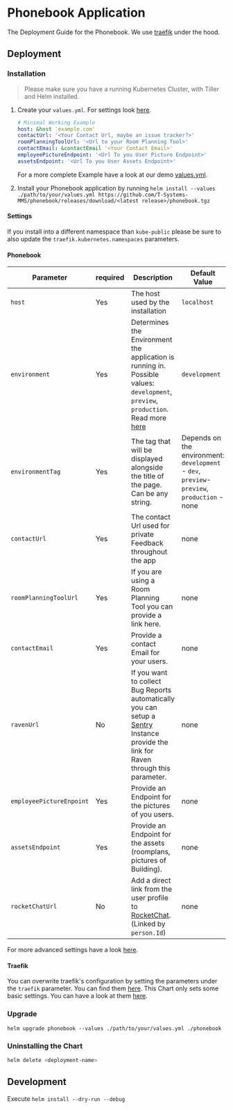 # Phonebook Application

The Deployment Guide for the Phonebook.
We use [traefik](https://traefik.io/) under the hood. 

## Deployment

### Installation

> Please make sure you have a running Kubernetes Cluster, with Tiller and Helm installed.

1. Create your `values.yml`. For settings look [here](#Settings).

    ```yml
    # Minimal Working Example
    host: &host 'example.com'
    contactUrl: '<Your Contact Url, maybe an issue tracker?>'
    roomPlanningToolUrl: '<Url to your Room Planning Tool>'
    contactEmail: &contactEmail '<Your Contact Email>'
    employeePictureEndpoint: '<Url To you User Picture Endpoint>'
    assetsEndpoint: '<Url To you User Assets Endpoint>'
    ```

    For a more complete Example have a look at our demo [values.yml](../demo/values.yml).

2. Install your Phonebook application by running `helm install --values ./path/to/your/values.yml https://github.com/T-Systems-MMS/phonebook/releases/download/<latest release>/phonebook.tgz`

#### Settings

If you install into a different namespace than `kube-public` please be sure to also update the `traefik.kubernetes.namespaces` parameters.

#### Phonebook

| Parameter                | required | Description                                                                                                                                                                                          | Default Value                                                                                | Example                                             |
| ------------------------ | -------- | ---------------------------------------------------------------------------------------------------------------------------------------------------------------------------------------------------- | -------------------------------------------------------------------------------------------- | --------------------------------------------------- |
| `host`                   | Yes      | The host used by the installation                                                                                                                                                                    | `localhost`                                                                                  | `domain.com`                                        |
| `environment`            | Yes      | Determines the Environment the application is running in. Possible values: `development`, `preview`, `production`. Read more [here](..\Phonebook.Frontend\src\environments\EnvironmentInterfaces.ts) | `development`                                                                                | `production`                                        |
| `environmentTag`         | Yes      | The tag that will be displayed alongside the title of the page. Can be any string.                                                                                                                   | Depends on the environment: `development` - `dev`, `preview`- `preview`, `production` - none | `demo-label`                                        |
| `contactUrl`             | Yes      | The contact Url used for private Feedback throughout the app                                                                                                                                         | none                                                                                         | `https://github.com/T-Systems-MMS/phonebook/issues` |
| `roomPlanningToolUrl`    | Yes      | If you are using a Room Planning Tool you can provide a link here.                                                                                                                                   | none                                                                                         | `https://room.tool.com`                             |
| `contactEmail`           | Yes      | Provide a contact Email for your users.                                                                                                                                                              | none                                                                                         | `help@here.com`                                     |
| `ravenUrl`               | No       | If you want to collect Bug Reports automatically you can setup a [Sentry](https://sentry.io/) Instance provide the link for Raven through this parameter.                                            | none                                                                                         | `https://<key>@sentry.io/<project>`                 |
| `employeePictureEnpoint` | Yes      | Provide an Endpoint for the pictures of you users.                                                                                                                                                   | none                                                                                         | `https://employee.pictures.com`                     |
| `assetsEndpoint`         | Yes      | Provide an Endpoint for the assets (roomplans, pictures of Building).                                                                                                                                | none                                                                                         | `https://assets.company.com`                        |
| `rocketChatUrl`          | No       | Add a direct link from the user profile to [RocketChat](https://rocket.chat/). (Linked by `person.Id`)                                                                                               | none                                                                                         | `https://rocketchat.yourcompany.com`                |

For more advanced settings have a look [here](phonebook/values.yaml).

#### Traefik

You can overwrite traefik's configuration by setting the parameters under the `traefik` parameter. You can find them [here](https://github.com/helm/charts/tree/master/stable/traefik).
This Chart only sets some basic settings. You can have a look at them [here](phonebook/values.yaml).

### Upgrade

`helm upgrade phonebook --values ./path/to/your/values.yml ./phonebook`

### Uninstalling the Chart

```bash
helm delete <deployment-name>
```

## Development

Execute `helm install --dry-run --debug`
